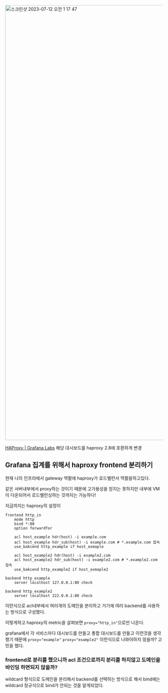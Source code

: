 <img width="1392" alt="스크린샷 2023-07-12 오전 1 17 47" src="https://github.com/Hansanghyeon/grafana-haproxy/assets/42893446/6814b169-3f19-4c99-ab35-ee359ea4ec23">

[HAProxy | Grafana Labs](https://grafana.com/grafana/dashboards/2428-haproxy/) 해당 대시보드를 haproxy 2.8에 호환하게 변경

## Grafana 집계를 위해서 haproxy frontend 분리하기

현재 나의 인프라에서 gateway 역활에 haproxy가 로드밸런서 역활을하고있다.

같은 서버내부에서 proxy하는 것이기 때문에 고가용성을 얻지는 못하지만 내부에 VM이 다운되어서 로드밸런싱하는 것까지는 가능하다!

지금까지는 haproxy의 설정이

```
frontend http_in
	mode http
	bind *:80
	option forwardfor

	acl host_example hdr(host) -i example.com
	acl host_example hdr_sub(host) -i example.com # *.example.com 접속
	use_bakcend http_example if host_exmaple
	
	acl host_example2 hdr(host) -i example2.com
	acl host_example2 hdr_sub(host) -i example2.com # *.example2.com 접속
	use_bakcend http_example2 if host_exmaple2

backend http_example
	server localhost 127.0.0.1:80 check
	
backend http_example2
	server localhost 222.0.0.1:80 check
```

이런식으로 acl내부에서 여러개의 도메인을 분리하고 거기에 여러 backend를 사용하는 방식으로 구성했다.

이렇게하고 haproxy의 metric을 살펴보면 `proxy="http_in"`으로만 나온다.

grafana에서 각 서비스마다 대시보드를 만들고 통합 대시보드를 만들고 이런것을 생각했기 때문에 `proxy="example"` `proxy="example2"` 이런식으로 나와야하지 않을까? 고민을 했다.

### frontend로 분리를 했으니까 acl 조건으로까지 분리를 하지않고 도메인을 바인딩 하면되지 않을까?

wildcard 형식으로 도메인을 분리해서 backend를 선택하는 방식으로 해서 bind에는 wildcard 정규식으로 bind가 안되는 것을 알게되었다.

